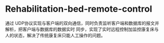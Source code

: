 # Rehabilitation-bed-remote-control
通过 UDP协议实现与客户端的双向通信，同时负责监听客户端和数据库的报文并解析，把客户端与数据库的数据实时 同步，实现了实时远程控制加监控康复床与人的状态，解决了传统康复床只能人工操作的问题。
